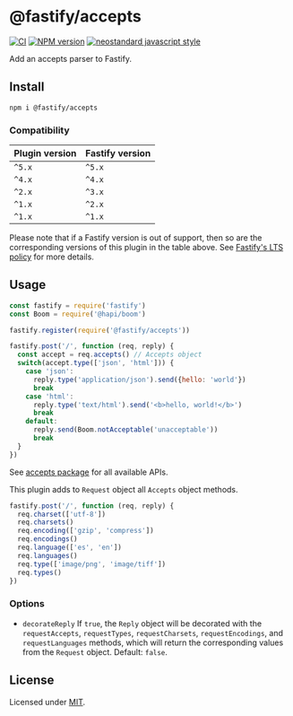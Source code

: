 # @fastify/accepts

[![CI](https://github.com/fastify/fastify-accepts/actions/workflows/ci.yml/badge.svg?branch=master)](https://github.com/fastify/fastify-accepts/actions/workflows/ci.yml)
[![NPM version](https://img.shields.io/npm/v/@fastify/accepts.svg?style=flat)](https://www.npmjs.com/package/@fastify/accepts)
[![neostandard javascript style](https://img.shields.io/badge/code_style-neostandard-brightgreen?style=flat)](https://github.com/neostandard/neostandard)

Add an accepts parser to Fastify.

## Install

`npm i @fastify/accepts`

### Compatibility

| Plugin version | Fastify version |
| ---------------|-----------------|
| `^5.x`         | `^5.x`          |
| `^4.x`         | `^4.x`          |
| `^2.x`         | `^3.x`          |
| `^1.x`         | `^2.x`          |
| `^1.x`         | `^1.x`          |


Please note that if a Fastify version is out of support, then so are the corresponding versions of this plugin
in the table above.
See [Fastify's LTS policy](https://github.com/fastify/fastify/blob/main/docs/Reference/LTS.md) for more details.

## Usage

```js
const fastify = require('fastify')
const Boom = require('@hapi/boom')

fastify.register(require('@fastify/accepts'))

fastify.post('/', function (req, reply) {
  const accept = req.accepts() // Accepts object
  switch(accept.type(['json', 'html'])) {
    case 'json':
      reply.type('application/json').send({hello: 'world'})
      break
    case 'html':
      reply.type('text/html').send('<b>hello, world!</b>')
      break
    default:
      reply.send(Boom.notAcceptable('unacceptable'))
      break
  }
})
```

See [accepts package](https://www.npmjs.com/package/accepts) for all available APIs.

This plugin adds to `Request` object all `Accepts` object methods.

```js
fastify.post('/', function (req, reply) {
  req.charset(['utf-8'])
  req.charsets()
  req.encoding(['gzip', 'compress'])
  req.encodings()
  req.language(['es', 'en'])
  req.languages()
  req.type(['image/png', 'image/tiff'])
  req.types()
})
```

### Options

- `decorateReply` If `true`, the `Reply` object will be decorated with the `requestAccepts`, `requestTypes`, `requestCharsets`, `requestEncodings`, and `requestLanguages` methods, which will return the corresponding values from the `Request` object. Default: `false`.

## License

Licensed under [MIT](./LICENSE).
